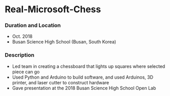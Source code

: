 # Real-Microsoft-Chess

### Duration and Location
- Oct. 2018
- Busan Science High School (Busan, South Korea)

### Description
-	Led team in creating a chessboard that lights up squares where selected piece can go
-	Used Python and Arduino to build software, and used Arduinos, 3D printer, and laser cutter to construct hardware
- Gave presentation at the 2018 Busan Science High School Open Lab
